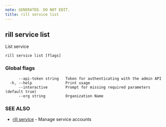 ```yaml
---
note: GENERATED. DO NOT EDIT.
title: rill service list
---
```

## rill service list

List service

```
rill service list [flags]
```

### Global flags

```
      --api-token string   Token for authenticating with the admin API
  -h, --help               Print usage
      --interactive        Prompt for missing required parameters (default true)
      --org string         Organization Name
```

### SEE ALSO

* [rill service](service.md)	 - Manage service accounts

